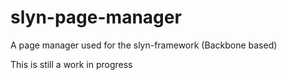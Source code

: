 slyn-page-manager
================

A page manager used for the slyn-framework (Backbone based)

This is still a work in progress
